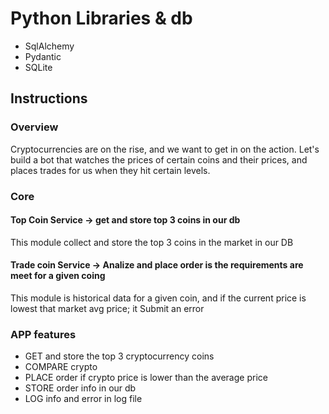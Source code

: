 # Python Libraries & db
<ul>
<li>SqlAlchemy</li>
<li>Pydantic</li>
<li>SQLite</li>
</ul>
 
## Instructions

### Overview

Cryptocurrencies are on the rise, and we want to get in on the action. Let's build a bot that watches the prices of certain coins and their prices, and places trades for us when they hit certain levels. 


### Core

#### Top Coin Service -> get and store top 3 coins in our db
This module collect and store the top 3 coins in the market in our DB

#### Trade coin Service -> Analize and place order is the requirements are meet for a given coing
This module is historical data for a given coin, and if the current price is lowest that market avg price; 
it Submit an error 

### APP features
- GET and store the top 3 cryptocurrency coins 
- COMPARE crypto
- PLACE order if crypto price is lower than the average price
- STORE order info in our db
- LOG info and error in log file
 

